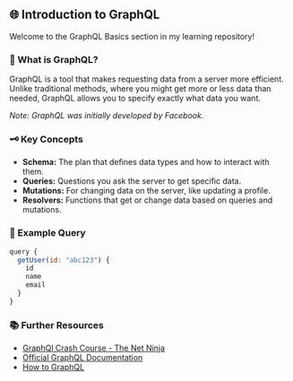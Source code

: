 ## 🌐 Introduction to GraphQL

Welcome to the GraphQL Basics section in my learning repository!

### 🤔 What is GraphQL?

GraphQL is a tool that makes requesting data from a server more efficient. Unlike traditional methods, where you might get more or less data than needed, GraphQL allows you to specify exactly what data you want.

_Note: GraphQL was initially developed by Facebook._

### 🗝️ Key Concepts

- **Schema:** The plan that defines data types and how to interact with them.
- **Queries:** Questions you ask the server to get specific data.
- **Mutations:** For changing data on the server, like updating a profile.
- **Resolvers:** Functions that get or change data based on queries and mutations.

### 🚀 Example Query

```javascript
query {
  getUser(id: "abc123") {
    id
    name
    email
  }
}
```

### 📚 Further Resources

- [GraphQl Crash Course - The Net Ninja](https://youtube.com/playlist?list=PL4cUxeGkcC9gUxtblNUahcsg0WLxmrK_y)
- [Official GraphQL Documentation](https://graphql.org/)
- [How to GraphQL](https://www.howtographql.com/)

